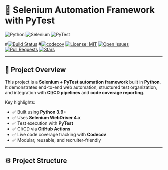 # 🚀 Selenium Automation Framework with PyTest

![Python](https://img.shields.io/badge/python-3.9%2B-blue.svg)
![Selenium](https://img.shields.io/badge/selenium-4.x-green.svg)
![PyTest](https://img.shields.io/badge/pytest-automation-orange.svg)

#[![Build Status](https://github.com/USERNAME/REPO_NAME/actions/workflows/ci.yml/badge.svg)](https://github.com/USERNAME/REPO_NAME/actions)
#[![codecov](https://codecov.io/gh/USERNAME/REPO_NAME/branch/main/graph/badge.svg?token=YOUR_CODECOV_TOKEN)](https://codecov.io/gh/USERNAME/REPO_NAME)
[![License: MIT](https://img.shields.io/badge/License-MIT-yellow.svg)](LICENSE)
[![Open Issues](https://img.shields.io/github/issues/USERNAME/REPO_NAME)](https://github.com/USERNAME/REPO_NAME/issues)
[![Pull Requests](https://img.shields.io/github/issues-pr/USERNAME/REPO_NAME)](https://github.com/USERNAME/REPO_NAME/pulls)
[![Stars](https://img.shields.io/github/stars/USERNAME/REPO_NAME?style=social)](https://github.com/USERNAME/REPO_NAME/stargazers)

---

## 📌 Project Overview

This project is a **Selenium + PyTest automation framework** built in **Python**.  
It demonstrates end-to-end web automation, structured test organization, and integration with **CI/CD pipelines** and **code coverage reporting**.

Key highlights:
- ✅ Built using **Python 3.9+**
- ✅ Uses **Selenium WebDriver 4.x**
- ✅ Test execution with **PyTest**
- ✅ CI/CD via **GitHub Actions**
- ✅ Live code coverage tracking with **Codecov**
- ✅ Modular, reusable, and recruiter-friendly

---

## ⚙️ Project Structure

